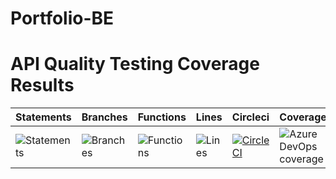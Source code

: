 # Portfolio-BE
# API Quality Testing Coverage Results
| Statements | Branches | Functions | Lines | Circleci | Coverage |
| ------------------------------------------------------------------------------------------ | ------------------------------------------------------------------------------------------ | -------------------------------------------------------------------------------------- | ----------------------------------------------------------------------------------- | -------------------------------------------------------------------------------- | ----------------------------------------------------------------------------------- |
| ![Statements](https://img.shields.io/badge/statements-100%25-brightgreen.svg?style=flat) | ![Branches](https://img.shields.io/badge/branches-100%25-red.svg?style=flat) | ![Functions](https://img.shields.io/badge/functions-100%25-brightgreen.svg?style=flat) | ![Lines](https://img.shields.io/badge/lines-100%25-brightgreen.svg?style=flat) | [![CircleCI](https://dl.circleci.com/status-badge/img/gh/kalisaNkevin/Portfolio-BE/tree/main.svg?style=svg)](https://dl.circleci.com/status-badge/redirect/gh/kalisaNkevin/Portfolio-BE/tree/main)| ![Azure DevOps coverage](https://img.shields.io/azure-devops/coverage/swellaby/opensource/25)|